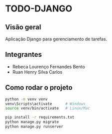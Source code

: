 # TODO-DJANGO

## Visão geral
Aplicação Django para gerenciamento de tarefas.

## Integrantes
- Rebeca Lourenço Fernandes Bento
- Ruan Henry Silva Carlos

## Como rodar o projeto
```bash
python -m venv venv
venv\Scripts\activate      # Windows
source venv/bin/activate   # Linux/Mac

pip install -r requirements.txt
python manage.py migrate
python manage.py runserver
